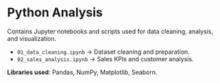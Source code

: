 # Python Analysis

Contains Jupyter notebooks and scripts used for data cleaning, analysis, and visualization.

- `01_data_cleaning.ipynb` → Dataset cleaning and preparation.
- `02_sales_analysis.ipynb` → Sales KPIs and customer analysis.

**Libraries used**: Pandas, NumPy, Matplotlib, Seaborn.

